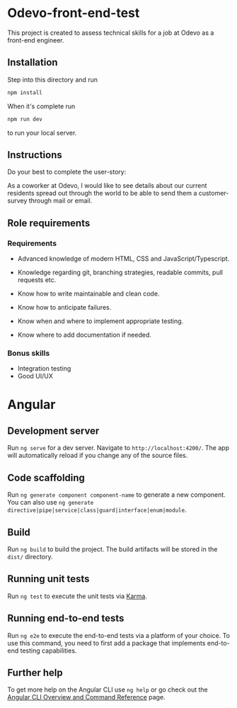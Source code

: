 # Odevo-front-end-test

This project is created to assess technical skills for a job at Odevo as a front-end engineer.

## Installation

Step into this directory and run

```bash
npm install
```

When it's complete run

```bash
npm run dev
```

to run your local server.

## Instructions

Do your best to complete the user-story:

As a coworker at Odevo, I would like to see details about our current residents spread out through the world to be able to send them a customer-survey through mail or email.

## Role requirements

### Requirements
* Advanced knowledge of modern HTML, CSS and JavaScript/Typescript.

* Knowledge regarding git, branching strategies, readable commits, pull requests etc.

* Know how to write maintainable and clean code.

* Know how to anticipate failures.

* Know when and where to implement appropriate testing.

* Know where to add documentation if needed.

### Bonus skills
* Integration testing
* Good UI/UX

# Angular

## Development server

Run `ng serve` for a dev server. Navigate to `http://localhost:4200/`. The app will automatically reload if you change any of the source files.

## Code scaffolding

Run `ng generate component component-name` to generate a new component. You can also use `ng generate directive|pipe|service|class|guard|interface|enum|module`.

## Build

Run `ng build` to build the project. The build artifacts will be stored in the `dist/` directory.

## Running unit tests

Run `ng test` to execute the unit tests via [Karma](https://karma-runner.github.io).

## Running end-to-end tests

Run `ng e2e` to execute the end-to-end tests via a platform of your choice. To use this command, you need to first add a package that implements end-to-end testing capabilities.

## Further help

To get more help on the Angular CLI use `ng help` or go check out the [Angular CLI Overview and Command Reference](https://angular.io/cli) page.
